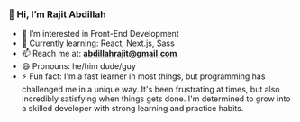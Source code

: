### 👋 Hi, I’m Rajit Abdillah

- 👀 I’m interested in Front-End Development  
- 🌱 Currently learning: React, Next.js, Sass
- 📫 Reach me at: **abdillahrajit@gmail.com**  
- 😄 Pronouns: he/him dude/guy  
- ⚡ Fun fact: I'm a fast learner in most things, but programming has challenged me in a unique way. It's been frustrating at times, but also incredibly satisfying when things gets done. I'm determined to grow into a skilled developer with strong learning and practice habits.

<!---
Rajit-abdillah/Rajit-abdillah is a ✨ special ✨ repository because its `README.md` (this file) appears on your GitHub profile.
You can click the Preview link to take a look at your changes.
--->

